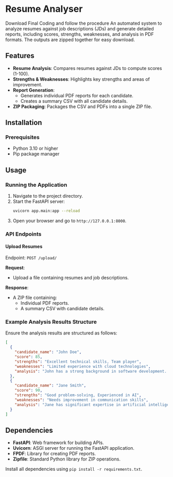 # Resume Analyser
Download Final Coding and follow the procedure 
An automated system to analyze resumes against job descriptions (JDs) and generate detailed reports, including scores, strengths, weaknesses, and analysis in PDF formats. The outputs are zipped together for easy download.

## Features

- **Resume Analysis**: Compares resumes against JDs to compute scores (1-100).
- **Strengths & Weaknesses**: Highlights key strengths and areas of improvement.
- **Report Generation**:
  - Generates individual PDF reports for each candidate.
  - Creates a summary CSV with all candidate details.
- **ZIP Packaging**: Packages the CSV and PDFs into a single ZIP file.

## Installation

### Prerequisites

- Python 3.10 or higher
- Pip package manager

## Usage

### Running the Application

1. Navigate to the project directory.
2. Start the FastAPI server:
   ```bash
   uvicorn app.main:app --reload
   ```
3. Open your browser and go to `http://127.0.0.1:8000`.

### API Endpoints

#### Upload Resumes

Endpoint: `POST /upload/`

**Request**:
- Upload a file containing resumes and job descriptions.

**Response**:
- A ZIP file containing:
  - Individual PDF reports.
  - A summary CSV with candidate details.

### Example Analysis Results Structure

Ensure the analysis results are structured as follows:

```json
[
  {
    "candidate_name": "John Doe",
    "score": 85,
    "strengths": "Excellent technical skills, Team player",
    "weaknesses": "Limited experience with cloud technologies",
    "analysis": "John has a strong background in software development..."
  },
  {
    "candidate_name": "Jane Smith",
    "score": 90,
    "strengths": "Good problem-solving, Experienced in AI",
    "weaknesses": "Needs improvement in communication skills",
    "analysis": "Jane has significant expertise in artificial intelligence..."
  }
]
```

## Dependencies

- **FastAPI**: Web framework for building APIs.
- **Uvicorn**: ASGI server for running the FastAPI application.
- **FPDF**: Library for creating PDF reports.
- **Zipfile**: Standard Python library for ZIP operations.

Install all dependencies using `pip install -r requirements.txt`.


